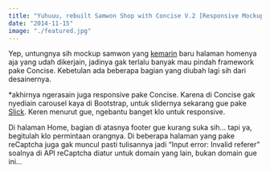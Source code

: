 ```yaml
---
title: "Yuhuuu, rebuilt Samwon Shop with Concise V.2 [Responsive Mockup]"
date: "2014-11-15"
image: "./featured.jpg"
---
```


Yep, untungnya sih mockup samwon yang [kemarin](https://preschian.com/samwon-shop/ "SamWon Shop") baru halaman homenya
aja yang udah dikerjain, jadinya gak terlalu banyak mau pindah framework pake Concise. Kebetulan ada beberapa bagian
yang diubah lagi sih dari desainernya.

\*akhirnya ngerasain juga responsive pake Concise. Karena di Concise gak nyediain carousel kaya di Bootstrap, untuk
slidernya sekarang gue pake [Slick](https://kenwheeler.github.io/slick/ "Slick"). Keren menurut gue, ngebantu banget klo
untuk responsive.

Di halaman Home, bagian di atasnya footer gue kurang suka sih… tapi ya, begitulah klo permintaan orangnya. Di beberapa
halaman yang pake reCaptcha juga gak muncul pasti tulisannya jadi “Input error: Invalid referer” soalnya di API
reCaptcha diatur untuk domain yang lain, bukan domain gue ini…
